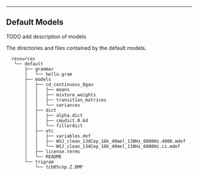 ----

## Default Models

TODO add description of models

The directories and files contained by the default models.

```dir
  resources
   └── default
       ├── grammar
       │   └── hello.gram
       ├── models
       │   ├── cd_continuous_8gau
       │   │   ├── means
       │   │   ├── mixture_weights
       │   │   ├── transition_matrices
       │   │   └── variances
       │   ├── dict
       │   │   ├── alpha.dict
       │   │   ├── cmudict.0.6d
       │   │   └── fillerdict
       │   ├── etc
       │   │   ├── variables.def
       │   │   ├── WSJ_clean_13dCep_16k_40mel_130Hz_6800Hz.4000.mdef
       │   │   └── WSJ_clean_13dCep_16k_40mel_130Hz_6800Hz.ci.mdef
       │   ├── license.terms
       │   └── README
       └── trigram
           └── tcb05cnp.Z.DMP
```

